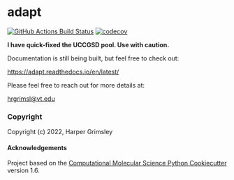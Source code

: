 adapt
==============================
[//]: # (Badges)
[![GitHub Actions Build Status](https://github.com/hrgrimsl/adapt/workflows/CI/badge.svg)](https://github.com/hrgrimsl/adapt/actions?query=workflow%3ACI)
[![codecov](https://codecov.io/gh/hrgrimsl/adapt/branch/main/graph/badge.svg?token=4FSXQNA1VK)](https://codecov.io/gh/hrgrimsl/adapt)

**I have quick-fixed the UCCGSD pool.  Use with caution.**

Documentation is still being built, but feel free to check out:

https://adapt.readthedocs.io/en/latest/

Please feel free to reach out for more details at:

hrgrimsl@vt.edu





### Copyright

Copyright (c) 2022, Harper Grimsley


#### Acknowledgements
 
Project based on the 
[Computational Molecular Science Python Cookiecutter](https://github.com/molssi/cookiecutter-cms) version 1.6.
